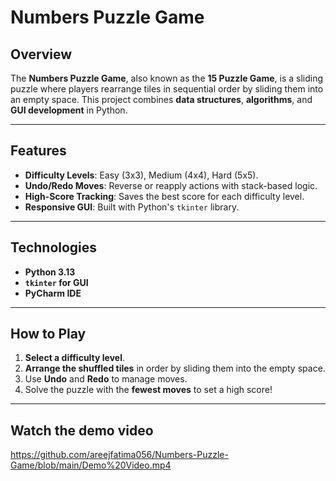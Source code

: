 # **Numbers Puzzle Game**

## **Overview**
The **Numbers Puzzle Game**, also known as the **15 Puzzle Game**, is a sliding puzzle where players rearrange tiles in sequential order by sliding them into an empty space. This project combines **data structures**, **algorithms**, and **GUI development** in Python.

---

## **Features**
- **Difficulty Levels**: Easy (3x3), Medium (4x4), Hard (5x5).  
- **Undo/Redo Moves**: Reverse or reapply actions with stack-based logic.  
- **High-Score Tracking**: Saves the best score for each difficulty level.  
- **Responsive GUI**: Built with Python's `tkinter` library.

---

## **Technologies**
- **Python 3.13**  
- **`tkinter` for GUI**  
- **PyCharm IDE**  

---

## **How to Play**
1. **Select a difficulty level**.
2. **Arrange the shuffled tiles** in order by sliding them into the empty space.
3. Use **Undo** and **Redo** to manage moves.
4. Solve the puzzle with the **fewest moves** to set a high score!
---
## **Watch the demo video**
https://github.com/areejfatima056/Numbers-Puzzle-Game/blob/main/Demo%20Video.mp4

